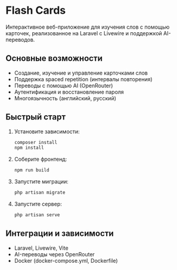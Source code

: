 # Flash Cards

Интерактивное веб-приложение для изучения слов с помощью карточек, реализованное на Laravel с Livewire и поддержкой AI-переводов.

## Основные возможности
- Создание, изучение и управление карточками слов
- Поддержка spaced repetition (интервалы повторения)
- Переводы с помощью AI (OpenRouter)
- Аутентификация и восстановление пароля
- Многоязычность (английский, русский)

## Быстрый старт
1. Установите зависимости:
   ```bash
   composer install
   npm install
   ```
2. Соберите фронтенд:
   ```bash
   npm run build
   ```
3. Запустите миграции:
   ```bash
   php artisan migrate
   ```
4. Запустите сервер:
   ```bash
   php artisan serve
   ```

## Интеграции и зависимости
- Laravel, Livewire, Vite
- AI-переводы через OpenRouter
- Docker (docker-compose.yml, Dockerfile)
